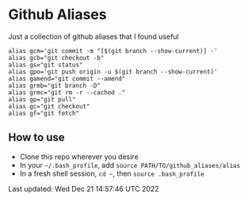 # Github Aliases 

Just a collection of github aliases that I found useful 

```
alias gcm='git commit -m "[$(git branch --show-current)] -'
alias gcb="git checkout -b"
alias gs="git status"
alias gpo='git push origin -u $(git branch --show-current)'
alias gamend="git commit --amend"
alias grmb="git branch -D"
alias grmc="git rm -r --cached ."
alias gp="git pull"
alias gc="git checkout"
alias gf="git fetch"
``` 
## How to use
- Clone this repo wherever you desire
- In your `~/.bash_profile`, add `source PATH/TO/github_aliases/alias`
- In a fresh shell session, `cd ~`, then `source .bash_profile`

Last updated: Wed Dec 21 14:57:46 UTC 2022

